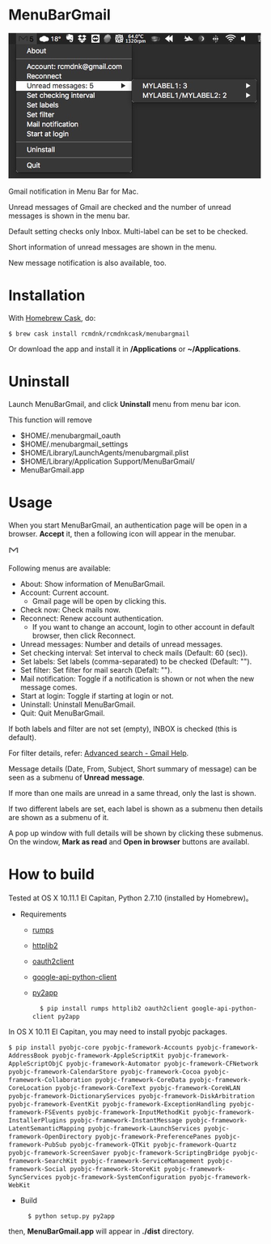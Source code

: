 # MenuBarGmail

![menubargmaillabels.jpg](menubargmaillabels.jpg)


Gmail notification in Menu Bar for Mac.

Unread messages of Gmail are checked and the number of unread messages
is shown in the menu bar.

Default setting checks only Inbox.
Multi-label can be set to be checked.

Short information of unread messages are shown in the menu.

New message notification is also available, too.

# Installation

With [Homebrew Cask](http://caskroom.io/), do:

    $ brew cask install rcmdnk/rcmdnkcask/menubargmail

Or download the app and install it in **/Applications** or **~/Applications**.

# Uninstall

Launch MenuBarGmail, and click **Uninstall** menu from menu bar icon.

This function will remove

* $HOME/.menubargmail_oauth
* $HOME/.menubargmail_settings
* $HOME/Library/LaunchAgents/menubargmail.plist
* $HOME/Library/Application Support/MenuBarGmail/
* MenuBarGmail.app

# Usage

When you start MenuBarGmail,
an authentication page will be open in a browser.
**Accept** it, then a following icon will appear in the menubar.

![MenuBarGmailMenuBarIcon.png](MenuBarGmailMenuBarIcon.png)

Following menus are available:

* About: Show information of MenuBarGmail.
* Account: Current account.
    * Gmail page will be open by clicking this.
* Check now: Check mails now.
* Reconnect: Renew account authentication.
    * If you want to change an account, login to other account in default browser, then click Reconnect.
* Unread messages: Number and details of unread messages.
* Set checking interval: Set interval to check mails (Default: 60 (sec)).
* Set labels: Set labels (comma-separated) to be checked (Default: "").
* Set filter: Set filter for mail search (Defalt: "").
* Mail notification: Toggle if a notification is shown or not when the new message comes.
* Start at login: Toggle if starting at login or not.
* Uninstall: Uninstall MenuBarGmail.
* Quit: Quit MenuBarGmail.

If both labels and filter are not set (empty),
INBOX is checked (this is default).

For filter details, refer: [Advanced search - Gmail Help](https://support.google.com/mail/answer/7190).

Message details (Date, From, Subject, Short summary of message)
can be seen as a submenu of **Unread message**.

If more than one mails are unread in a same thread, only the last is shown.

If two different labels are set,
each label is shown as a submenu then details are shown as a submenu of it.

A pop up window with full details will be shown
by clicking these submenus.
On the window, **Mark as read** and **Open in browser** buttons are availabl.

# How to build

Tested at OS X 10.11.1 El Capitan, Python 2.7.10 (installed by Homebrew)。

* Requirements
    * [rumps](https://github.com/jaredks/rumps)
    * [httplib2](https://github.com/jcgregorio/httplib2)
    * [oauth2client](https://github.com/google/oauth2client)
    * [google-api-python-client](https://github.com/google/google-api-python-client)
    * [py2app](https://pypi.python.org/pypi/py2app/)

            $ pip install rumps httplib2 oauth2client google-api-python-client py2app

In OS X 10.11 El Capitan, you may need to install pyobjc packages.

    $ pip install pyobjc-core pyobjc-framework-Accounts pyobjc-framework-AddressBook pyobjc-framework-AppleScriptKit pyobjc-framework-AppleScriptObjC pyobjc-framework-Automator pyobjc-framework-CFNetwork pyobjc-framework-CalendarStore pyobjc-framework-Cocoa pyobjc-framework-Collaboration pyobjc-framework-CoreData pyobjc-framework-CoreLocation pyobjc-framework-CoreText pyobjc-framework-CoreWLAN pyobjc-framework-DictionaryServices pyobjc-framework-DiskArbitration pyobjc-framework-EventKit pyobjc-framework-ExceptionHandling pyobjc-framework-FSEvents pyobjc-framework-InputMethodKit pyobjc-framework-InstallerPlugins pyobjc-framework-InstantMessage pyobjc-framework-LatentSemanticMapping pyobjc-framework-LaunchServices pyobjc-framework-OpenDirectory pyobjc-framework-PreferencePanes pyobjc-framework-PubSub pyobjc-framework-QTKit pyobjc-framework-Quartz pyobjc-framework-ScreenSaver pyobjc-framework-ScriptingBridge pyobjc-framework-SearchKit pyobjc-framework-ServiceManagement pyobjc-framework-Social pyobjc-framework-StoreKit pyobjc-framework-SyncServices pyobjc-framework-SystemConfiguration pyobjc-framework-WebKit

* Build

        $ python setup.py py2app

then, **MenuBarGmail.app** will appear in **./dist** directory.
